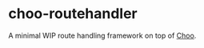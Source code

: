 # choo-routehandler
A minimal WIP route handling framework on top of [Choo](https://github.com/yoshuawuyts/choo).
